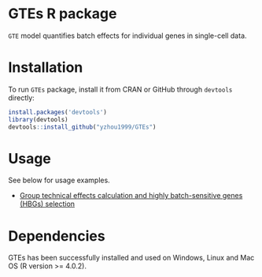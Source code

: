 # GTEs R package

`GTE` model quantifies batch effects for individual genes in single-cell data.

# Installation
To run `GTEs` package, install it from CRAN or GitHub through ``devtools`` directly:
```R
install.packages('devtools')
library(devtools)
devtools::install_github("yzhou1999/GTEs")
```

# Usage

See below for usage examples.

* [Group technical effects calculation and highly batch-sensitive genes (HBGs) selection](https://yzhou1999.github.io/GTEs/articles/GTE_usage.html)


# Dependencies
GTEs has been successfully installed and used on Windows, Linux and Mac OS (R version >= 4.0.2).
